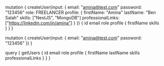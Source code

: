 mutation {
  createUser(input: {
    email: "amina@test.com"
    password: "123456"
    role: FREELANCER
    profile: {
      firstName: "Amina"
      lastName: "Ben Salah"
      skills: ["NestJS", "MongoDB"]
      professionalLinks: ["https://linkedin.com/in/amina"]
    }
  }) {
    id
    email
    role
    profile {
      firstName
      skills
    }
  }
}



mutation {
  createUser(input: {
    email: "amina@test.com"
    password: "123456"
  })
}


query {
  getUsers {
    id
    email
    role
    profile {
      firstName
      lastName
      skills
      professionalLinks
    }
  }
}



